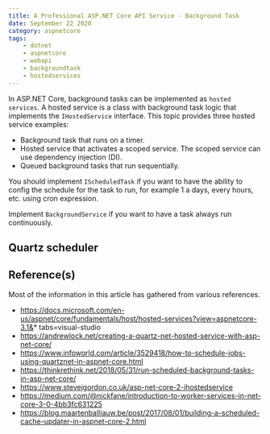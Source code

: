 ```yaml
---
title: A Professional ASP.NET Core API Service - Background Task
date: September 22 2020
category: aspnetcore
tags:
    - dotnet
    - aspnetcore
    - webapi
    - backgroundtask
    - hostedservices
---
```


In ASP.NET Core, background tasks can be implemented as `hosted services`. A hosted service is a class with background task logic that implements the `IHostedService` interface. This topic provides three hosted service examples:

* Background task that runs on a timer.
* Hosted service that activates a scoped service. The scoped service can use dependency injection (DI).
* Queued background tasks that run sequentially.

<!-- more -->


You should implement `IScheduledTask` if you want to have the ability to config the schedule for the task to run, for example 1 a days, every hours, etc. using cron expression.

Implement `BackgroundService` if you want to have a task always run continuously.

## Quartz scheduler 


## Reference(s)

Most of the information in this article has gathered from various references.

* https://docs.microsoft.com/en-us/aspnet/core/fundamentals/host/hosted-services?view=aspnetcore-3.1&* tabs=visual-studio
* https://andrewlock.net/creating-a-quartz-net-hosted-service-with-asp-net-core/
* https://www.infoworld.com/article/3529418/how-to-schedule-jobs-using-quartznet-in-aspnet-core.html
* https://thinkrethink.net/2018/05/31/run-scheduled-background-tasks-in-asp-net-core/
* https://www.stevejgordon.co.uk/asp-net-core-2-ihostedservice
* https://medium.com/@nickfane/introduction-to-worker-services-in-net-core-3-0-4bb3fc631225
* https://blog.maartenballiauw.be/post/2017/08/01/building-a-scheduled-cache-updater-in-aspnet-core-2.html